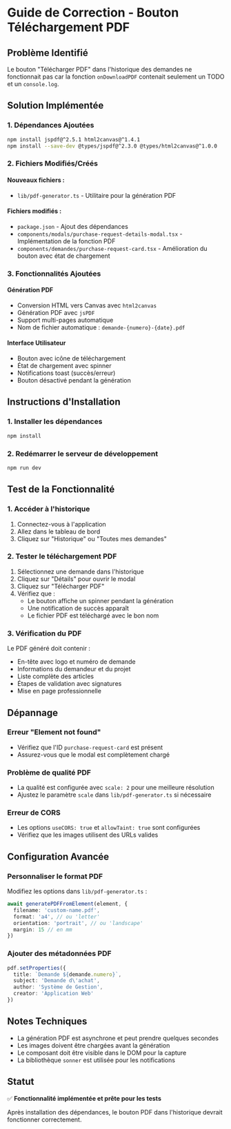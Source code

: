 # Guide de Correction - Bouton Téléchargement PDF

## Problème Identifié
Le bouton "Télécharger PDF" dans l'historique des demandes ne fonctionnait pas car la fonction `onDownloadPDF` contenait seulement un TODO et un `console.log`.

## Solution Implémentée

### 1. Dépendances Ajoutées
```bash
npm install jspdf@^2.5.1 html2canvas@^1.4.1
npm install --save-dev @types/jspdf@^2.3.0 @types/html2canvas@^1.0.0
```

### 2. Fichiers Modifiés/Créés

#### Nouveaux fichiers :
- `lib/pdf-generator.ts` - Utilitaire pour la génération PDF

#### Fichiers modifiés :
- `package.json` - Ajout des dépendances
- `components/modals/purchase-request-details-modal.tsx` - Implémentation de la fonction PDF
- `components/demandes/purchase-request-card.tsx` - Amélioration du bouton avec état de chargement

### 3. Fonctionnalités Ajoutées

#### Génération PDF
- Conversion HTML vers Canvas avec `html2canvas`
- Génération PDF avec `jsPDF`
- Support multi-pages automatique
- Nom de fichier automatique : `demande-{numero}-{date}.pdf`

#### Interface Utilisateur
- Bouton avec icône de téléchargement
- État de chargement avec spinner
- Notifications toast (succès/erreur)
- Bouton désactivé pendant la génération

## Instructions d'Installation

### 1. Installer les dépendances
```bash
npm install
```

### 2. Redémarrer le serveur de développement
```bash
npm run dev
```

## Test de la Fonctionnalité

### 1. Accéder à l'historique
1. Connectez-vous à l'application
2. Allez dans le tableau de bord
3. Cliquez sur "Historique" ou "Toutes mes demandes"

### 2. Tester le téléchargement PDF
1. Sélectionnez une demande dans l'historique
2. Cliquez sur "Détails" pour ouvrir le modal
3. Cliquez sur "Télécharger PDF"
4. Vérifiez que :
   - Le bouton affiche un spinner pendant la génération
   - Une notification de succès apparaît
   - Le fichier PDF est téléchargé avec le bon nom

### 3. Vérification du PDF
Le PDF généré doit contenir :
- En-tête avec logo et numéro de demande
- Informations du demandeur et du projet
- Liste complète des articles
- Étapes de validation avec signatures
- Mise en page professionnelle

## Dépannage

### Erreur "Element not found"
- Vérifiez que l'ID `purchase-request-card` est présent
- Assurez-vous que le modal est complètement chargé

### Problème de qualité PDF
- La qualité est configurée avec `scale: 2` pour une meilleure résolution
- Ajustez le paramètre `scale` dans `lib/pdf-generator.ts` si nécessaire

### Erreur de CORS
- Les options `useCORS: true` et `allowTaint: true` sont configurées
- Vérifiez que les images utilisent des URLs valides

## Configuration Avancée

### Personnaliser le format PDF
Modifiez les options dans `lib/pdf-generator.ts` :
```typescript
await generatePDFFromElement(element, {
  filename: 'custom-name.pdf',
  format: 'a4', // ou 'letter'
  orientation: 'portrait', // ou 'landscape'
  margin: 15 // en mm
})
```

### Ajouter des métadonnées PDF
```typescript
pdf.setProperties({
  title: `Demande ${demande.numero}`,
  subject: 'Demande d\'achat',
  author: 'Système de Gestion',
  creator: 'Application Web'
})
```

## Notes Techniques

- La génération PDF est asynchrone et peut prendre quelques secondes
- Les images doivent être chargées avant la génération
- Le composant doit être visible dans le DOM pour la capture
- La bibliothèque `sonner` est utilisée pour les notifications

## Statut
✅ **Fonctionnalité implémentée et prête pour les tests**

Après installation des dépendances, le bouton PDF dans l'historique devrait fonctionner correctement.
